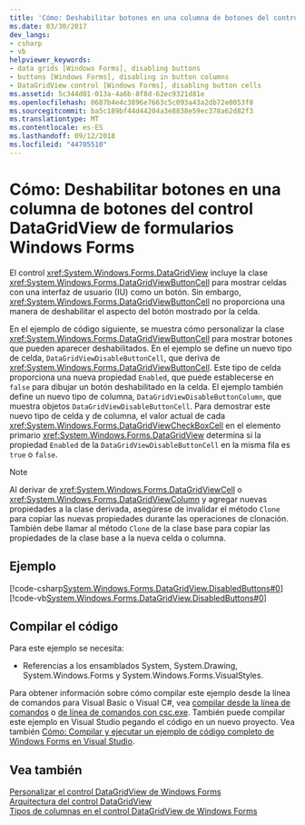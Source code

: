 ```yaml
---
title: 'Cómo: Deshabilitar botones en una columna de botones del control DataGridView de formularios Windows Forms'
ms.date: 03/30/2017
dev_langs:
- csharp
- vb
helpviewer_keywords:
- data grids [Windows Forms], disabling buttons
- buttons [Windows Forms], disabling in button columns
- DataGridView control [Windows Forms], disabling button cells
ms.assetid: 5c344d01-013a-4a6b-8f8d-62ec9321d81e
ms.openlocfilehash: 0687b4e4c3896e7663c5c093a43a2db72e0053f8
ms.sourcegitcommit: ba5c189bf44d44204a3e8838e59ec378a62d82f3
ms.translationtype: MT
ms.contentlocale: es-ES
ms.lasthandoff: 09/12/2018
ms.locfileid: "44705510"
---
```

# <a name="how-to-disable-buttons-in-a-button-column-in-the-windows-forms-datagridview-control"></a>Cómo: Deshabilitar botones en una columna de botones del control DataGridView de formularios Windows Forms
El control <xref:System.Windows.Forms.DataGridView> incluye la clase <xref:System.Windows.Forms.DataGridViewButtonCell> para mostrar celdas con una interfaz de usuario (IU) como un botón. Sin embargo, <xref:System.Windows.Forms.DataGridViewButtonCell> no proporciona una manera de deshabilitar el aspecto del botón mostrado por la celda.  
  
 En el ejemplo de código siguiente, se muestra cómo personalizar la clase <xref:System.Windows.Forms.DataGridViewButtonCell> para mostrar botones que pueden aparecer deshabilitados. En el ejemplo se define un nuevo tipo de celda, `DataGridViewDisableButtonCell`, que deriva de <xref:System.Windows.Forms.DataGridViewButtonCell>. Este tipo de celda proporciona una nueva propiedad `Enabled`, que puede establecerse en `false` para dibujar un botón deshabilitado en la celda. El ejemplo también define un nuevo tipo de columna, `DataGridViewDisableButtonColumn`, que muestra objetos `DataGridViewDisableButtonCell`. Para demostrar este nuevo tipo de celda y de columna, el valor actual de cada <xref:System.Windows.Forms.DataGridViewCheckBoxCell> en el elemento primario <xref:System.Windows.Forms.DataGridView> determina si la propiedad `Enabled` de la `DataGridViewDisableButtonCell` en la misma fila es `true` o `false`.  
  
> [!NOTE]
>  Al derivar de <xref:System.Windows.Forms.DataGridViewCell> o <xref:System.Windows.Forms.DataGridViewColumn> y agregar nuevas propiedades a la clase derivada, asegúrese de invalidar el método `Clone` para copiar las nuevas propiedades durante las operaciones de clonación. También debe llamar al método `Clone` de la clase base para copiar las propiedades de la clase base a la nueva celda o columna.  
  
## <a name="example"></a>Ejemplo  
 [!code-csharp[System.Windows.Forms.DataGridView.DisabledButtons#0](../../../../samples/snippets/csharp/VS_Snippets_Winforms/System.Windows.Forms.DataGridView.DisabledButtons/CS/form1.cs#0)]
 [!code-vb[System.Windows.Forms.DataGridView.DisabledButtons#0](../../../../samples/snippets/visualbasic/VS_Snippets_Winforms/System.Windows.Forms.DataGridView.DisabledButtons/VB/form1.vb#0)]  
  
## <a name="compiling-the-code"></a>Compilar el código  
 Para este ejemplo se necesita:  
  
-   Referencias a los ensamblados System, System.Drawing, System.Windows.Forms y System.Windows.Forms.VisualStyles.  
  
 Para obtener información sobre cómo compilar este ejemplo desde la línea de comandos para Visual Basic o Visual C#, vea [compilar desde la línea de comandos](~/docs/visual-basic/reference/command-line-compiler/building-from-the-command-line.md) o [de línea de comandos con csc.exe](~/docs/csharp/language-reference/compiler-options/command-line-building-with-csc-exe.md). También puede compilar este ejemplo en Visual Studio pegando el código en un nuevo proyecto.  Vea también [Cómo: Compilar y ejecutar un ejemplo de código completo de Windows Forms en Visual Studio](https://msdn.microsoft.com/library/Bb129228\(v=vs.110\)).  
  
## <a name="see-also"></a>Vea también  
 [Personalizar el control DataGridView de Windows Forms](../../../../docs/framework/winforms/controls/customizing-the-windows-forms-datagridview-control.md)  
 [Arquitectura del control DataGridView](../../../../docs/framework/winforms/controls/datagridview-control-architecture-windows-forms.md)  
 [Tipos de columnas en el control DataGridView de Windows Forms](../../../../docs/framework/winforms/controls/column-types-in-the-windows-forms-datagridview-control.md)
